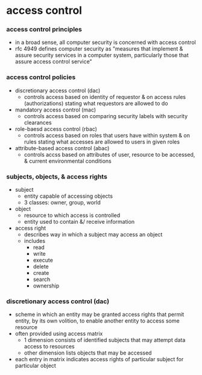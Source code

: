 # access control

### access control principles

- in a broad sense, all computer security is concerned with access control
- rfc 4949 defines computer security as "measures that implement & assure security services in a computer system, particularly those that assure access control service"

### access control policies

- discretionary access control (dac)
  - controls access based on identity of requestor & on access rules (authorizations) stating what requestors are allowed to do
- mandatory access control (mac)
  - controls access based on comparing security labels with security clearances
- role-baesd access control (rbac)
  - controls access based on roles that users have within system & on rules stating what accesses are allowed to users in given roles
- attribute-based access control (abac)
  - controls accss based on attributes of user, resource to be accessed, & current environmental conditions

### subjects, objects, & access rights

- subject
  - entity capable of accessing objects
  - 3 classes: owner, group, world
- object
  - resource to which access is controlled
  - entity used to contain &/ receive information
- access right
  - describes way in which a subject may access an object
  - includes
    - read
    - write
    - execute
    - delete
    - create
    - search
    - ownership

### discretionary access control (dac)

- scheme in which an entity may be granted access rights that permit entity, by its own volition, to enable another entity to access some resource
- often provided using access matrix
  - 1 dimension consists of identified subjects that may attempt data access to resources
  - other dimension lists objects that may be accessed
- each entry in matrix indicates access rights of particular subject for particular object
